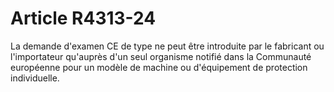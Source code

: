 # Article R4313-24

La demande d'examen CE de type ne peut être introduite par le fabricant ou l'importateur qu'auprès d'un seul organisme notifié dans la Communauté européenne pour un modèle de machine ou d'équipement de protection individuelle.